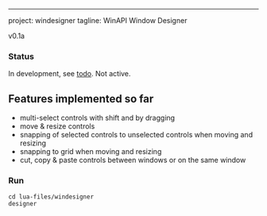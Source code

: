 ---
project: windesigner
tagline: WinAPI Window Designer

v0.1a

### Status

In development, see [todo]. Not active.

## Features implemented so far

  * multi-select controls with shift and by dragging
  * move & resize controls
  * snapping of selected controls to unselected controls when moving and resizing
  * snapping to grid when moving and resizing
  * cut, copy & paste controls between windows or on the same window

### Run

	cd lua-files/windesigner
	designer


[todo]: http://github.com/capr/windesigner/blob/master/TODO.txt

